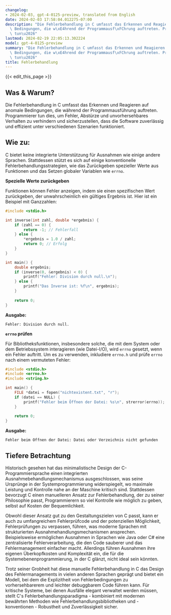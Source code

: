 ```yaml
---
changelog:
- 2024-02-03, gpt-4-0125-preview, translated from English
date: 2024-02-03 17:58:04.012275-07:00
description: "Die Fehlerbehandlung in C umfasst das Erkennen und Reagieren auf anomale\
  \ Bedingungen, die w\xE4hrend der Programmausf\xFChrung auftreten. Programmierer\
  \ tun\u2026"
lastmod: 2024-02-19 22:05:13.302224
model: gpt-4-0125-preview
summary: "Die Fehlerbehandlung in C umfasst das Erkennen und Reagieren auf anomale\
  \ Bedingungen, die w\xE4hrend der Programmausf\xFChrung auftreten. Programmierer\
  \ tun\u2026"
title: Fehlerbehandlung
---
```


{{< edit_this_page >}}

## Was & Warum?

Die Fehlerbehandlung in C umfasst das Erkennen und Reagieren auf anomale Bedingungen, die während der Programmausführung auftreten. Programmierer tun dies, um Fehler, Abstürze und unvorhersehbares Verhalten zu verhindern und sicherzustellen, dass die Software zuverlässig und effizient unter verschiedenen Szenarien funktioniert.

## Wie zu:

C bietet keine integrierte Unterstützung für Ausnahmen wie einige andere Sprachen. Stattdessen stützt es sich auf einige konventionelle Fehlerbehandlungsstrategien, wie das Zurückgeben spezieller Werte aus Funktionen und das Setzen globaler Variablen wie `errno`.

**Spezielle Werte zurückgeben**

Funktionen können Fehler anzeigen, indem sie einen spezifischen Wert zurückgeben, der unwahrscheinlich ein gültiges Ergebnis ist. Hier ist ein Beispiel mit Ganzzahlen:

```c
#include <stdio.h>

int inverse(int zahl, double *ergebnis) {
    if (zahl == 0) {
        return -1; // Fehlerfall
    } else {
        *ergebnis = 1.0 / zahl;
        return 0; // Erfolg
    }
}

int main() {
    double ergebnis;
    if (inverse(0, &ergebnis) < 0) {
        printf("Fehler: Division durch null.\n");
    } else {
        printf("Das Inverse ist: %f\n", ergebnis);
    }
    
    return 0;
}
```

**Ausgabe:**
```
Fehler: Division durch null.
```

**`errno` prüfen**

Für Bibliotheksfunktionen, insbesondere solche, die mit dem System oder dem Betriebssystem interagieren (wie Datei-I/O), wird `errno` gesetzt, wenn ein Fehler auftritt. Um es zu verwenden, inkludiere `errno.h` und prüfe `errno` nach einem vermuteten Fehler:

```c
#include <stdio.h>
#include <errno.h>
#include <string.h>

int main() {
    FILE *datei = fopen("nichtexistent.txt", "r");
    if (datei == NULL) {
        printf("Fehler beim Öffnen der Datei: %s\n", strerror(errno));
    }
    
    return 0;
}
```

**Ausgabe:**
```
Fehler beim Öffnen der Datei: Datei oder Verzeichnis nicht gefunden
```

## Tiefere Betrachtung

Historisch gesehen hat das minimalistische Design der C-Programmiersprache einen integrierten Ausnahmebehandlungsmechanismus ausgeschlossen, was seine Ursprünge in der Systemprogrammierung widerspiegelt, wo maximale Leistung und Kontrolle nahe an der Maschine kritisch sind. Stattdessen bevorzugt C einen manuelleren Ansatz zur Fehlerbehandlung, der zu seiner Philosophie passt, Programmierern so viel Kontrolle wie möglich zu geben, selbst auf Kosten der Bequemlichkeit.

Obwohl dieser Ansatz gut zu den Gestaltungszielen von C passt, kann er auch zu umfangreichem Fehlerprüfcode und der potenziellen Möglichkeit, Fehlerprüfungen zu verpassen, führen, was moderne Sprachen mit strukturierten Ausnahmehandlungsmechanismen ansprechen. Beispielsweise ermöglichen Ausnahmen in Sprachen wie Java oder C# eine zentralisierte Fehlerverarbeitung, die den Code sauberer und das Fehlermanagement einfacher macht. Allerdings führen Ausnahmen ihre eigenen Überkopfkosten und Komplexität ein, die für die Systemebenenprogrammierung, in der C glänzt, nicht ideal sein könnten.

Trotz seiner Grobheit hat diese manuelle Fehlerbehandlung in C das Design des Fehlermanagements in vielen anderen Sprachen geprägt und bietet ein Modell, bei dem die Explizitheit von Fehlerbedingungen zu vorhersehbarerem und leichter debuggbarem Code führen kann. Für kritische Systeme, bei denen Ausfälle elegant verwaltet werden müssen, stellt C's Fehlerbehandlungsparadigma - kombiniert mit modernen bewährten Methoden wie Fehlerbehandlungsbibliotheken und -konventionen - Robustheit und Zuverlässigkeit sicher.
